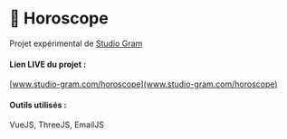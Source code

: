 # 🔮 Horoscope

Projet expérimental de [Studio Gram](https://studio-gram.com)

#### Lien LIVE du projet :

[www.studio-gram.com/horoscope](www.studio-gram.com/horoscope)

#### Outils utilisés :

VueJS, ThreeJS, EmailJS
